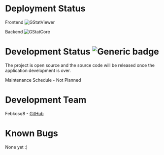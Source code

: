 # **Deployment Status**

Frontend ![GStatViewer](https://img.shields.io/website-up-down-green-red/https/gstattracker.tk.svg)

Backend ![GStatCore](https://img.shields.io/website-up-down-green-red/https/g-stat-core.herokuapp.com.svg)

# **Development Status** ![Generic badge](https://img.shields.io/badge/Beta-Testing-yellow.svg)

The project is open source and the source code will be released once the application development is over.

Maintenance Schedule - Not Planned

# **Development Team**

Febkosq8 - [GitHub](https://github.com/febkosq8)

# **Known Bugs**

None yet :)